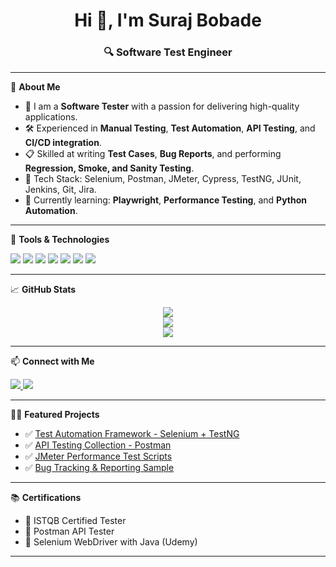 <h1 align="center">Hi 👋, I'm Suraj Bobade</h1>
<h3 align="center">🔍 Software Test Engineer </h3>

---

🧪 **About Me**  
- 🎯 I am a **Software Tester** with a passion for delivering high-quality applications.  
- 🛠️ Experienced in **Manual Testing**, **Test Automation**, **API Testing**, and **CI/CD integration**.  
- 📋 Skilled at writing **Test Cases**, **Bug Reports**, and performing **Regression, Smoke, and Sanity Testing**.  
- 🧰 Tech Stack: Selenium, Postman, JMeter, Cypress, TestNG, JUnit, Jenkins, Git, Jira.  
- 🌱 Currently learning: **Playwright**, **Performance Testing**, and **Python Automation**.

---

💼 **Tools & Technologies**

<p>
  <img src="https://img.shields.io/badge/Java-ED8B00?style=for-the-badge&logo=java&logoColor=white" />
  <img src="https://img.shields.io/badge/Selenium-43B02A?style=for-the-badge&logo=selenium&logoColor=white" />
  <img src="https://img.shields.io/badge/Postman-FF6C37?style=for-the-badge&logo=postman&logoColor=white" />
  <img src="https://img.shields.io/badge/JMeter-D22128?style=for-the-badge&logo=apachejmeter&logoColor=white" />
  <img src="https://img.shields.io/badge/Cypress-17202C?style=for-the-badge&logo=cypress&logoColor=white" />
  <img src="https://img.shields.io/badge/Git-F05032?style=for-the-badge&logo=git&logoColor=white" />
  <img src="https://img.shields.io/badge/JIRA-0052CC?style=for-the-badge&logo=jira&logoColor=white" />
</p>

---

📈 **GitHub Stats**

<p align="center">
  <img src="https://github-readme-stats.vercel.app/api?username=your-username&show_icons=true&theme=tokyonight" />
  <br />
  <img src="https://github-readme-streak-stats.herokuapp.com/?user=your-username&theme=tokyonight" />
  <br />
  <img src="https://github-readme-stats.vercel.app/api/top-langs/?username=your-username&layout=compact&theme=tokyonight" />
</p>

---

📫 **Connect with Me**

<p>
  <a href="https://linkedin.com/in/your-linkedin" target="_blank">
    <img src="https://img.shields.io/badge/LinkedIn-0077B5?style=for-the-badge&logo=linkedin&logoColor=white" />
  </a>
  <a href="mailto:your.email@example.com">
    <img src="https://img.shields.io/badge/Gmail-D14836?style=for-the-badge&logo=gmail&logoColor=white" />
  </a>
</p>

---

👨‍💻 **Featured Projects**

- ✅ [Test Automation Framework - Selenium + TestNG](https://github.com/your-username/selenium-testng-framework)  
- ✅ [API Testing Collection - Postman](https://github.com/your-username/postman-api-tests)  
- ✅ [JMeter Performance Test Scripts](https://github.com/your-username/jmeter-performance-tests)  
- ✅ [Bug Tracking & Reporting Sample](https://github.com/your-username/sample-bug-reports)  

---

📚 **Certifications**  
- 🏅 ISTQB Certified Tester  
- 🏅 Postman API Tester  
- 🏅 Selenium WebDriver with Java (Udemy)

---


